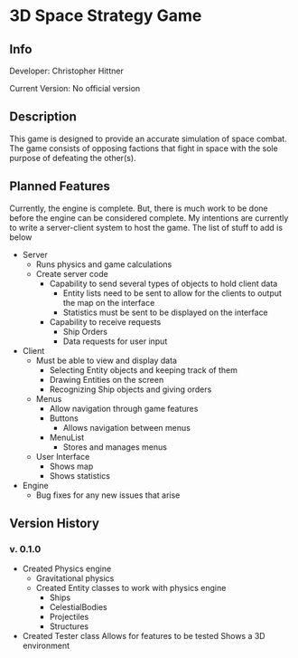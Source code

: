 # 3D Space Strategy Game

## Info
Developer: Christopher Hittner

Current Version: No official version

## Description
This game is designed to provide an accurate simulation of space combat. The
game consists of opposing factions that fight in space with the sole purpose of
defeating the other(s).

## Planned Features
Currently, the engine is complete. But, there is much work to be done before the engine can be considered complete. My intentions are currently to write a server-client system to host the game. The list of stuff to add is below

* Server
    * Runs physics and game calculations
    * Create server code
        * Capability to send several types of objects to hold client data
            * Entity lists need to be sent to allow for the clients to output the map on the interface
            * Statistics must be sent to be displayed on the interface
        * Capability to receive requests
            * Ship Orders
            * Data requests for user input
* Client
    * Must be able to view and display data
        * Selecting Entity objects and keeping track of them
        * Drawing Entities on the screen
        * Recognizing Ship objects and giving orders
    * Menus
        * Allow navigation through game features
        * Buttons
            * Allows navigation between menus
        * MenuList
            * Stores and manages menus
    * User Interface
        * Shows map
        * Shows statistics
* Engine
    * Bug fixes for any new issues that arise

## Version History
### v. 0.1.0

* Created Physics engine
    * Gravitational physics
    * Created Entity classes to work with physics engine
        * Ships
        * CelestialBodies
        * Projectiles
        * Structures
* Created Tester class
    Allows for features to be tested
    Shows a 3D environment
